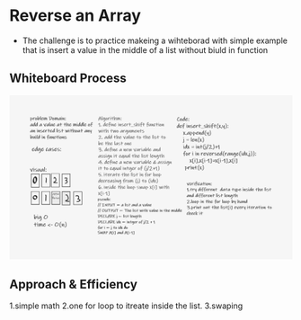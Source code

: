 # Reverse an Array
<!-- Description of the challenge -->
* The challenge is to practice makeing a wihteborad with simple example that is insert a value in the middle of a list without biuld in function
## Whiteboard Process
![reveinsert_shiftrse](insert_shift.png)

## Approach & Efficiency
1.simple math 
2.one for loop to itreate inside the list.
3.swaping 